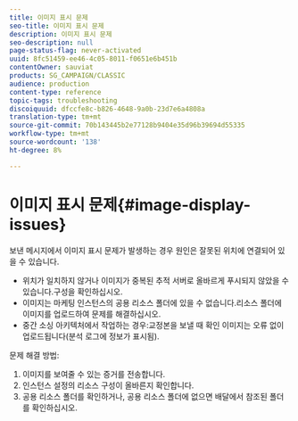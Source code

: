 ```yaml
---
title: 이미지 표시 문제
seo-title: 이미지 표시 문제
description: 이미지 표시 문제
seo-description: null
page-status-flag: never-activated
uuid: 8fc51459-ee46-4c05-8011-f0651e6b451b
contentOwner: sauviat
products: SG_CAMPAIGN/CLASSIC
audience: production
content-type: reference
topic-tags: troubleshooting
discoiquuid: dfccfe8c-b826-4648-9a0b-23d7e6a4808a
translation-type: tm+mt
source-git-commit: 70b143445b2e77128b9404e35d96b39694d55335
workflow-type: tm+mt
source-wordcount: '138'
ht-degree: 8%

---
```



# 이미지 표시 문제{#image-display-issues}

보낸 메시지에서 이미지 표시 문제가 발생하는 경우 원인은 잘못된 위치에 연결되어 있을 수 있습니다.

* 위치가 일치하지 않거나 이미지가 중복된 추적 서버로 올바르게 푸시되지 않았을 수 있습니다.구성을 확인하십시오.
* 이미지는 마케팅 인스턴스의 공용 리소스 폴더에 있을 수 없습니다.리소스 폴더에 이미지를 업로드하여 문제를 해결하십시오.
* 중간 소싱 아키텍처에서 작업하는 경우:교정본을 보낼 때 확인 이미지는 오류 없이 업로드됩니다(분석 로그에 정보가 표시됨).

문제 해결 방법:

1. 이미지를 보여줄 수 있는 증거를 전송합니다.
1. 인스턴스 설정의 리소스 구성이 올바른지 확인합니다.
1. 공용 리소스 폴더를 확인하거나, 공용 리소스 폴더에 없으면 배달에서 참조된 폴더를 확인하십시오.

